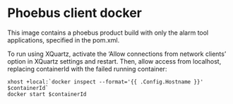 # Phoebus client docker

This image contains a phoebus product build with only the alarm tool applications, specified in the pom.xml. 

To run using XQuartz, activate the ‘Allow connections from network clients’ option in XQuartz settings and restart. Then, allow access from localhost, replacing containerId with the failed running container:

```
xhost +local:`docker inspect --format='{{ .Config.Hostname }}' $containerId`
docker start $containerId
```